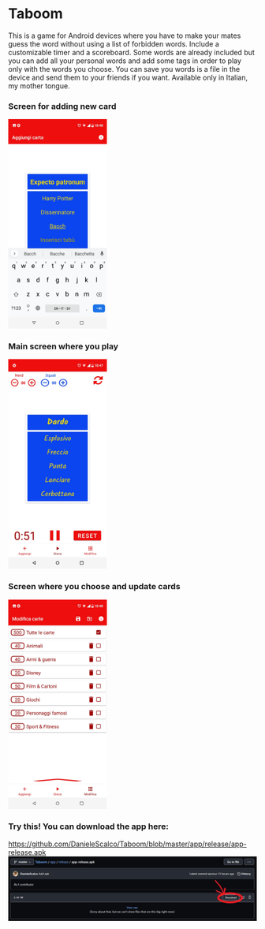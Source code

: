# Taboom

This is a game for Android devices where you have to make your mates guess the word without using a list of forbidden words.
Include a customizable timer and a scoreboard. Some words are already included but you can add all your personal words and add some tags in order to play only with the words you choose. You can save you words is a file in the device and send them to your friends if you want.
Available only in Italian, my mother tongue.


### Screen for adding new card
<img src="https://github.com/DanieleScalco/Taboom/blob/master/Taboom%20add.jpeg?raw=true" width="200" />

### Main screen where you play
<img src="https://github.com/DanieleScalco/Taboom/blob/master/Taboom%20play.jpeg?raw=true" width="200" />

### Screen where you choose and update cards
<img src="https://github.com/DanieleScalco/Taboom/blob/master/Taboom%20update.jpeg?raw=true" width="200" />

### Try this! You can download the app here:
https://github.com/DanieleScalco/Taboom/blob/master/app/release/app-release.apk
<img src="https://github.com/DanieleScalco/Taboom/blob/master/Download%20apk.jpeg?raw=true"/>
